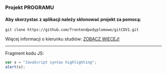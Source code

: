 ### Projekt PROGRAMU


#### Aby skorzystac z aplikacji należy sklonować projekt za pomocą:

```
git clone https://github.com/frontendpodyplomowe/gitCDV1.git
```

Więcej informacji o kierunku studiów:
[ZOBACZ WIĘCEJ!](https://cdv.pl/studia-podyplomowe/specjalistyczne/biznesowe/it/frontend-developer/)

***

Fragment kodu JS:
```javascript
var s = "JavaScript syntax highlighting";
alert(s);
```
